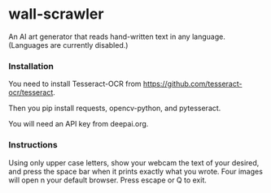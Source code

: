 # wall-scrawler
An AI art generator that reads hand-written text in any language. (Languages are currently disabled.)

### Installation
You need to install Tesseract-OCR from https://github.com/tesseract-ocr/tesseract.

Then you pip install requests, opencv-python, and pytesseract.

You will need an API key from deepai.org.

### Instructions
Using only upper case letters, show your webcam the text of your desired, and press the space bar when it prints exactly what you wrote. Four images will open n your default browser. Press escape or Q to exit.
